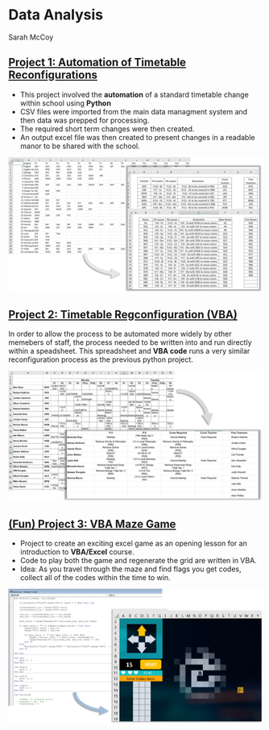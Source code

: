 # Data Analysis
Sarah McCoy

## [Project 1: Automation of Timetable Reconfigurations](https://github.com/slmccoy/timetable.git)
- This project involved the **automation** of a standard timetable change within school using **Python**
- CSV files were imported from the main data managment system and then data was prepped for processing.
- The required short term changes were then created.
- An output excel file was then created to present changes in a readable manor to be shared with the school.

![](images/timetable.jpg)

## [Project 2: Timetable Regconfiguration (VBA)](https://github.com/slmccoy/vba_timetable.git)
In order to allow the process to be automated more widely by other memebers of staff, the process needed to be written into and run directly within a speadsheet. This spreadsheet and **VBA code** runs a very similar reconfiguration process as the previous python project.

![](images/teacher.jpg)

## [(Fun) Project 3: VBA Maze Game](https://github.com/slmccoy/vba_maze.git)
- Project to create an exciting excel game as an opening lesson for an introduction to **VBA/Excel** course.
- Code to play both the game and regenerate the grid are written in VBA.
- Idea: As you travel through the maze and find flags you get codes, collect all of the codes within the time to win.

![](images/maze_output.jpg)
